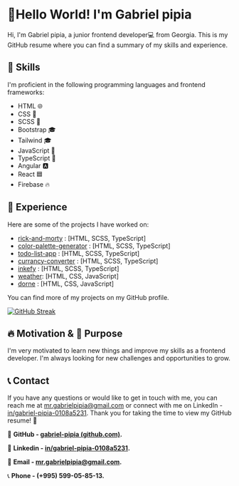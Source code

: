 
# 👋Hello World! I'm Gabriel pipia

Hi, I'm Gabriel pipia, a junior frontend developer💻 from Georgia. This is my GitHub resume where you can find a summary of my skills and experience.

## 🚀 Skills

I'm proficient in the following programming languages and frontend frameworks:

-   HTML 🌐
-   CSS 🎨
-   SCSS 🎨
-   Bootstrap 🎓
-   Tailwind 🎓
-   JavaScript 🚀
-   TypeScript 🚀
-   Angular 🅰️ 
-   React 🟦
-   Firebase 🔥

## 💼 Experience

Here are some of the projects I have worked on:

- [rick-and-morty](https://gp-rick-and-morty.netlify.app) : [HTML,  SCSS, TypeScript]
- [color-palette-generator](https://gp-color-palette-generator.netlify.app) : [HTML, SCSS, TypeScript]
- [todo-list-app](https://gp-todo-list-app.netlify.app) : [HTML,  SCSS, TypeScript]
- [currancy-converter](https://gp-currancy-converter.netlify.app) : [HTML,  SCSS, TypeScript]
- [inkefy](https://gp-inkefy.netlify.app) : [HTML,  SCSS, TypeScript]
- [weather](https://gp-weather.netlify.app/): [HTML,  CSS, JavaScript]
- [dorne](https://gp-dorne.netlify.app/) : [HTML,  CSS, JavaScript]


You can find more of my projects on my GitHub profile.

[![GitHub Streak](https://github-readme-streak-stats.herokuapp.com?user=gabriel-pipia&theme=ambient-gradient&border_radius=20&date_format=j%20M%5B%20Y%5D&border=EBEBEB)](https://git.io/streak-stats)

## 🔥 Motivation & 🎯 Purpose

I'm very motivated to learn new things and improve my skills as a frontend developer. I'm always looking for new challenges and opportunities to grow.

## 📞 Contact

If you have any questions or would like to get in touch with me, you can reach me at mr.gabrielpipia@gmail.com or connect with me on LinkedIn - [in/gabriel-pipia-0108a5231](https://www.linkedin.com/in/gabriel-pipia-0108a5231). Thank you for taking the time to view my GitHub resume! 🤝

🔗 **GitHub - [gabriel-pipia (github.com)](https://github.com/gabriel-pipia).**

🔗 **Linkedin - [in/gabriel-pipia-0108a5231](https://www.linkedin.com/in/gabriel-pipia-0108a5231).**

📩 **Email - mr.gabrielpipia@gmail.com.**

 📞 **Phone - (+995) 599-05-85-13.**
